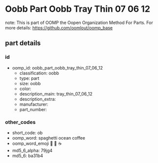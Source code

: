 # Oobb Part Oobb Tray Thin 07 06 12  

note: This is part of OOMP the Oopen Organization Method For Parts. For more details: https://github.com/oomlout/oomp_base

##  part details





### id
* oomp_id: oobb_part_oobb_tray_thin_07_06_12
  * classification: oobb
  * type: part
  * size: oobb
  * color: 
  * description_main: tray_thin_07_06_12
  * description_extra: 
  * manufacturer: 
  * part_number: 

### other_codes
* short_code: ob
* oomp_word: spaghetti ocean coffee
* oomp_word_emoji :spaghetti: :ocean: :coffee:
* md5_6_alpha: 79jg4
* md5_6: ba31b4